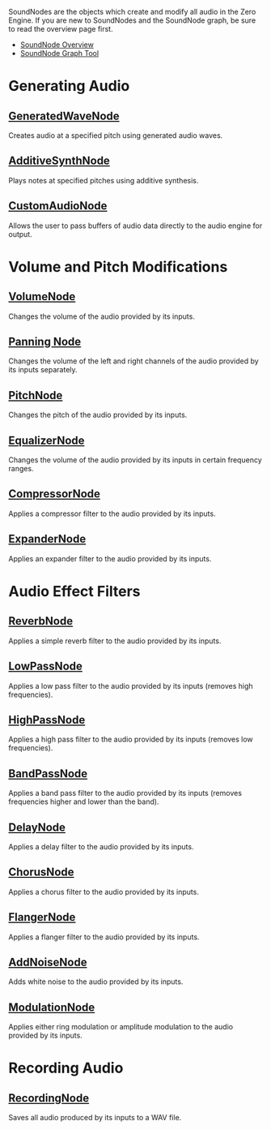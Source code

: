 SoundNodes are the objects which create and modify all audio in the Zero Engine. If you are new to SoundNodes and the SoundNode graph, be sure to read the overview page first.

- [SoundNode Overview ](https://github.com/zeroengineteam/ZeroDocs/zero_editor_documentation/zeromanual/audio/soundnode/soudnode_overview.markdown)
- [SoundNode Graph Tool ](https://github.com/zeroengineteam/ZeroDocs/zero_editor_documentation/zeromanual/audio/soundnode_graph.markdown)

 # Generating Audio

 ## [GeneratedWaveNode ](https://github.com/zeroengineteam/ZeroDocs/zero_editor_documentation/zeromanual/audio/soundnode/generatedwavenode.markdown)

Creates audio at a specified pitch using generated audio waves.

 ## [AdditiveSynthNode ](https://github.com/zeroengineteam/ZeroDocs/zero_editor_documentation/zeromanual/audio/soundnode/additivesynthnode.markdown)

Plays notes at specified pitches using additive synthesis.

 ## [CustomAudioNode ](https://github.com/zeroengineteam/ZeroDocs/zero_editor_documentation/zeromanual/audio/soundnode/customaudionode.markdown)

Allows the user to pass buffers of audio data directly to the audio engine for output.

 # Volume and Pitch Modifications

 ## [VolumeNode ](https://github.com/zeroengineteam/ZeroDocs/zero_editor_documentation/zeromanual/audio/soundnode/volumenode.markdown)

Changes the volume of the audio provided by its inputs.

 ## [Panning Node ](https://github.com/zeroengineteam/ZeroDocs/zero_editor_documentation/zeromanual/audio/soundnode/panningnode.markdown)

Changes the volume of the left and right channels of the audio provided by its inputs separately.

 ## [PitchNode ](https://github.com/zeroengineteam/ZeroDocs/zero_editor_documentation/zeromanual/audio/soundnode/pitchnode.markdown)

Changes the pitch of the audio provided by its inputs.

 ## [EqualizerNode ](https://github.com/zeroengineteam/ZeroDocs/zero_editor_documentation/zeromanual/audio/soundnode/equalizernode.markdown)

Changes the volume of the audio provided by its inputs in certain frequency ranges.

 ## [CompressorNode ](https://github.com/zeroengineteam/ZeroDocs/zero_editor_documentation/zeromanual/audio/soundnode/compressornode.markdown)

Applies a compressor filter to the audio provided by its inputs.

 ## [ExpanderNode ](https://github.com/zeroengineteam/ZeroDocs/zero_editor_documentation/zeromanual/audio/soundnode/expandernode.markdown)

Applies an expander filter to the audio provided by its inputs.

 # Audio Effect Filters

 ## [ReverbNode ](https://github.com/zeroengineteam/ZeroDocs/zero_editor_documentation/zeromanual/audio/soundnode/reverbnode.markdown)

Applies a simple reverb filter to the audio provided by its inputs.

 ## [LowPassNode ](https://github.com/zeroengineteam/ZeroDocs/zero_editor_documentation/zeromanual/audio/soundnode/lowpassnode.markdown)

Applies a low pass filter to the audio provided by its inputs (removes high frequencies).

 ## [HighPassNode ](https://github.com/zeroengineteam/ZeroDocs/zero_editor_documentation/zeromanual/audio/soundnode/highpassnode.markdown)

Applies a high pass filter to the audio provided by its inputs (removes low frequencies).

 ## [BandPassNode ](https://github.com/zeroengineteam/ZeroDocs/zero_editor_documentation/zeromanual/audio/soundnode/bandpassnode.markdown)

Applies a band pass filter to the audio provided by its inputs (removes frequencies higher and lower than the band).

 ## [DelayNode ](https://github.com/zeroengineteam/ZeroDocs/zero_editor_documentation/zeromanual/audio/soundnode/delaynode.markdown)

Applies a delay filter to the audio provided by its inputs.

 ## [ChorusNode ](https://github.com/zeroengineteam/ZeroDocs/zero_editor_documentation/zeromanual/audio/soundnode/chorusnode.markdown)

Applies a chorus filter to the audio provided by its inputs.

 ## [FlangerNode ](https://github.com/zeroengineteam/ZeroDocs/zero_editor_documentation/zeromanual/audio/soundnode/flangernode.markdown)

Applies a flanger filter to the audio provided by its inputs.

 ## [AddNoiseNode ](https://github.com/zeroengineteam/ZeroDocs/zero_editor_documentation/zeromanual/audio/soundnode/addnoisenode.markdown)

Adds white noise to the audio provided by its inputs.

 ## [ModulationNode ](https://github.com/zeroengineteam/ZeroDocs/zero_editor_documentation/zeromanual/audio/soundnode/modulationnode.markdown)

Applies either ring modulation or amplitude modulation to the audio provided by its inputs.

 # Recording Audio

 ## [RecordingNode ](https://github.com/zeroengineteam/ZeroDocs/zero_editor_documentation/zeromanual/audio/soundnode/recordingnode.markdown)

Saves all audio produced by its inputs to a WAV file. 

 